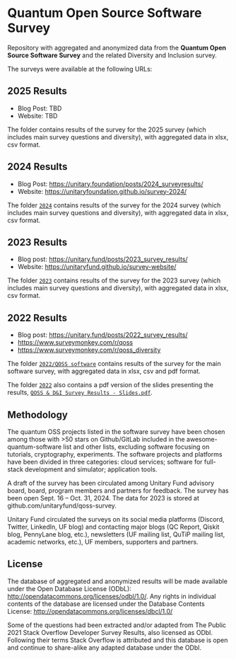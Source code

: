 # Quantum Open Source Software Survey
Repository with aggregated and anonymized data from the **Quantum Open Source Software Survey** and the related Diversity and Inclusion survey.

The surveys were available at the following URLs:

## 2025 Results
- Blog Post: TBD
- Website: TBD

The folder contains results of the survey for the 2025 survey (which includes main survey questions and diversity), with aggregated data in xlsx, csv format.


## 2024 Results
- Blog Post: https://unitary.foundation/posts/2024_surveyresults/
- Website: https://unitaryfoundation.github.io/survey-2024/

The folder [`2024`](./2024/) contains results of the survey for the 2024 survey (which includes main survey questions and diversity), with aggregated data in xlsx, csv format.

## 2023 Results
- Blog post: https://unitary.fund/posts/2023_survey_results/
- Website: https://unitaryfund.github.io/survey-website/

The folder [`2023`](./2023/) contains results of the survey for the 2023 survey (which includes main survey questions and diversity), with aggregated data in xlsx, csv format.

## 2022 Results
- Blog post: https://unitary.fund/posts/2022_survey_results/
- https://www.surveymonkey.com/r/qoss
- https://www.surveymonkey.com/r/qoss_diversity

The folder [`2022/QOSS software`](./2022/QOSS%20software/) contains results of the survey for the main software survey, with aggregated data in xlsx, csv and pdf format.

The folder [`2022`](./2022/) also contains a pdf version of the slides presenting the results, [`QOSS & D&I Survey Results - Slides.pdf`](2022/QOSS%20&%20D&I%20Survey%20Results%20-%20Slides.pdf).

## Methodology
The quantum OSS projects listed in the software survey have been chosen among those with >50 stars on Github/GitLab included in the awesome-quantum-software list and other lists, excluding software focusing on tutorials, cryptography, experiments. The software projects and platforms have been divided in three categories: cloud services; software for full-stack development and simulator; application tools.

A draft of the survey has been circulated among Unitary Fund advisory board, board, program members and partners for feedback. The survey has been open  Sept. 16 – Oct. 31, 2024. The data for 2023 is stored at github.com/unitaryfund/qoss-survey.

Unitary Fund circulated the surveys on its social media platforms (Discord, Twitter, LinkedIn, UF blog) and contacting major blogs (QC Report, Qiskit blog, PennyLane blog, etc.), newsletters (UF mailing list, QuTiP mailing list, academic networks, etc.), UF members, supporters and partners.

## License
The database of aggregated and anonymized results will be made available under the Open Database License (ODbL): http://opendatacommons.org/licenses/odbl/1.0/. Any rights in individual contents of the database are licensed under the Database Contents License: http://opendatacommons.org/licenses/dbcl/1.0/

Some of the questions had been extracted and/or adapted from The Public 2021 Stack Overflow Developer Survey Results, also licensed as ODbl. Following their terms Stack Overflow is attributed and this database is open and continue to share-alike any adapted database under the ODbl.
